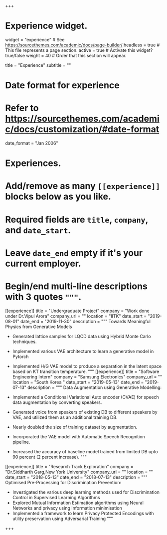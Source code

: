 +++
# Experience widget.
widget = "experience"  # See https://sourcethemes.com/academic/docs/page-builder/
headless = true  # This file represents a page section.
active = true  # Activate this widget? true/false
weight = 40  # Order that this section will appear.

title = "Experience"
subtitle = ""

# Date format for experience
#   Refer to https://sourcethemes.com/academic/docs/customization/#date-format
date_format = "Jan 2006"

# Experiences.
#   Add/remove as many `[[experience]]` blocks below as you like.
#   Required fields are `title`, `company`, and `date_start`.
#   Leave `date_end` empty if it's your current employer.
#   Begin/end multi-line descriptions with 3 quotes `"""`.
[[experience]]
  title = "Undergraduate Project"
  company = "Work done under Dr.Vipul Arora"
  company_url = ""
  location = "IITK"
  date_start = "2019-08-01"
  date_end = "2019-11-30"
  description = """
  Towards Meaningful Physics from Generative Models 

  * Generated lattice samples for LQCD data using Hybrid Monte Carlo techniques.
  * Implemented various VAE architecture to learn a generative model in Pytorch
  * Implemented H/G VAE model to produce a separation in the latent space based on KT transition temperature.
  """
[[experience]]
  title = "Software Engineering Intern"
  company = "Samsung Electronics"
  company_url = ""
  location = "South Korea "
  date_start = "2019-05-13"
  date_end = "2019-07-13"
  description = """
  Data Augmentation using Generative Modelling:
  
  * Implemented a Conditional Variational Auto encoder (CVAE) for speech data augmentation by converting speakers.
  * Generated voice from speakers of existing DB to different speakers by VAE, and utilized them as an additional training DB.
  * Nearly doubled the size of training dataset by augmentation.
  * Incorporated the VAE model with Automatic Speech Recognition pipeline.
  * Increased the accuracy of baseline model trained from limited DB upto 90 percent (2 percent increase).
  """

[[experience]]
  title = "Research Track Exploration"
  company = "Dr.Siddharth Garg,New York University"
  company_url = ""
  location = ""
  date_start = "2018-05-13"
  date_end = "2018-07-13"
  description = """
  Optimised Pre-Processing for Discrimination Prevention:
  
  * Investigated the various deep learning methods used for Discrimination Control in Supervised Learning Algorithms
  * Explored Mutual Information Estimation algorithms using Neural Networks and privacy using Information minimisation
  * Implemented a framework to learn  Privacy Protected Encodings with utility preservation using Adversarial Training
  """

+++
